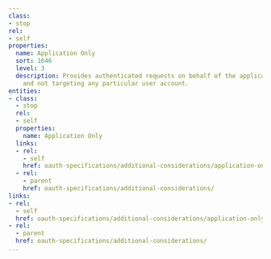 ```yaml
---
class:
- stop
rel:
- self
properties:
  name: Application Only
  sort: 1646
  level: 3
  description: Provides authenticated requests on behalf of the application only,
    and not targeting any particular user account.
entities:
- class:
  - stop
  rel:
  - self
  properties:
    name: Application Only
  links:
  - rel:
    - self
    href: oauth-specifications/additional-considerations/application-only.md
  - rel:
    - parent
    href: oauth-specifications/additional-considerations/
links:
- rel:
  - self
  href: oauth-specifications/additional-considerations/application-only.md
- rel:
  - parent
  href: oauth-specifications/additional-considerations/
...
```


